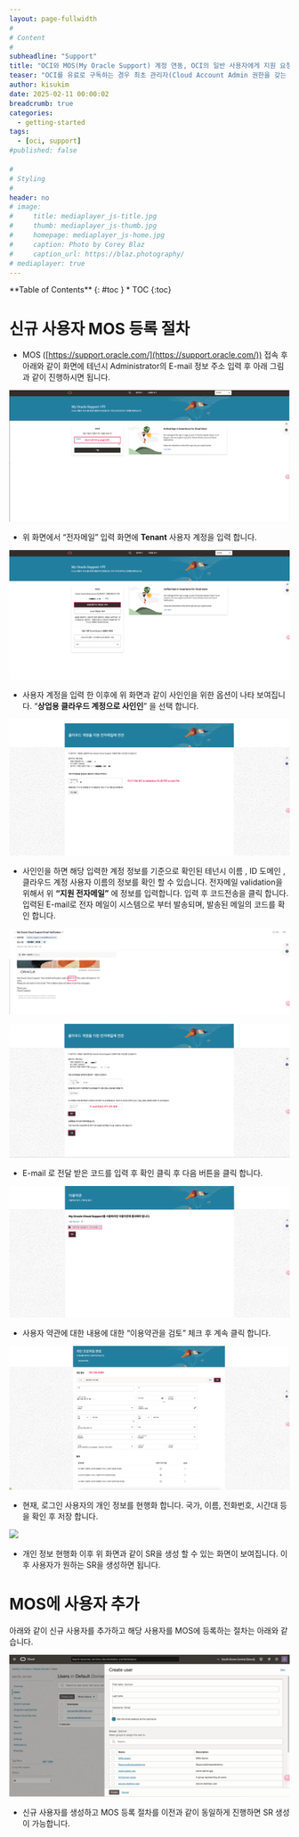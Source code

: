 ```yaml
---
layout: page-fullwidth
#
# Content
#
subheadline: "Support"
title: "OCI와 MOS(My Oracle Support) 계정 연동, OCI의 일반 사용자에게 지원 요청(SR) 권한 할당 방법 (NEW)"
teaser: "OCI를 유료로 구독하는 경우 최초 관리자(Cloud Account Admin 권한을 갖는 사용자)는 OCI Console에서 지원 요청 티켓을 생성하여 오라클로부터 다양한 지원을 받을 수 있습니다. 이번 글에서는 관리자의 OCI 계정을 MOS(My Oracle Support) 계정과 연동하는 방법과, OCI 일반 사용자에게 지원 요청(SR)을 생성할 수 있는 권한을 부여하는 방법에 대해서 설명합니다.(NEW)"
author: kisukim
date: 2025-02-11 00:00:02
breadcrumb: true
categories:
  - getting-started
tags:
  - [oci, support]
#published: false

#
# Styling
#
header: no
# image:
#     title: mediaplayer_js-title.jpg
#     thumb: mediaplayer_js-thumb.jpg
#     homepage: mediaplayer_js-home.jpg
#     caption: Photo by Corey Blaz
#     caption_url: https://blaz.photography/
# mediaplayer: true
---
```


<div class="panel radius" markdown="1">
**Table of Contents**
{: #toc }
*  TOC
{:toc}
</div>

# 신규 사용자 MOS 등록 절차

- MOS ([https://support.oracle.com/](https://support.oracle.com/)) 접속 후 아래와 같이 화면에 테넌시 Administrator의 E-mail 정보 주소 입력 후 아래 그림과 같이 진행하시면 됩니다.

![](/assets/img/getting-started/2025/mos_new_image.png " ")

- 위 화면에서 “전자메일” 입력 화면에 **Tenant** 사용자 계정을 입력 합니다.

![](/assets/img/getting-started/2025/mos_new_image1.png " ")

- 사용자 계정을 입력 한 이후에 위 화면과 같이 사인인을 위한 옵션이 나타 보여집니다. “**상업용 클라우드 계정으로 사인인**” 을 선택 합니다.

![](/assets/img/getting-started/2025/mos_new_image2.png " ")

- 사인인을 하면 해당 입력한 계정 정보를 기준으로 확인된 테넌시 이름 , ID 도메인 , 클라우드 계정 사용자 이름의 정보를 확인 할 수 있습니다. 전자메일 validation을 위해서 위 **“지원 전자메일”** 에 정보를 입력합니다. 입력 후 코드전송을 클릭 합니다. 입력된 E-mail로 전자 메일이 시스템으로 부터 발송되며, 발송된 메일의 코드를 확인 합니다.

![](/assets/img/getting-started/2025/mos_new_image3.png " ")

![](/assets/img/getting-started/2025/mos_new_image4.png " ")

- E-mail 로 전달 받은 코드를 입력 후 확인 클릭 후 다음 버튼을 클릭 합니다.

![](/assets/img/getting-started/2025/mos_new_image5.png " ")

- 사용자 약관에 대한 내용에 대한 “이용약관을 검토” 체크 후 계속 클릭 합니다.

![](/assets/img/getting-started/2025/mos_new_image6.png " ")

- 현재, 로그인 사용자의 개인 정보를 현행화 합니다. 국가, 이름, 전화번호, 시간대 등을 확인 후 저장 합니다.

![](/assets/img/getting-started/2025/mos_new_image7.png " ")

- 개인 정보 현행화 이후 위 화면과 같이 SR을 생성 할 수 있는 화면이 보여집니다. 이후 사용자가 원하는 SR을 생성하면 됩니다.

# MOS에 사용자 추가

아래와 같이 신규 사용자를 추가하고 해당 사용자를 MOS에 등록하는 절차는 아래와 같습니다.

![](/assets/img/getting-started/2025/mos_new_image8.png " ")

- 신규 사용자를 생성하고 MOS 등록 절차를 이전과 같이 동일하게 진행하면 SR 생성이 가능합니다.